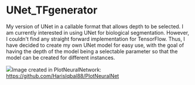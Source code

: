 # UNet_TFgenerator
My version of UNet in a callable format that allows depth to be selected. 
I am currently interested in using UNet for biological segmentation. However, I couldn't find any straight forward implementation for TensorFlow.
Thus, I have decided to create my own UNet model for easy use, with the goal of having the depth of the model being a selectable parameter so that the model 
can be created for different instances. 


![](https://github.com/NguyenNathen/UNet_generator/blob/main/images/simple_unet.png)Image created in PlotNeuralNetwork: https://github.com/HarisIqbal88/PlotNeuralNet
